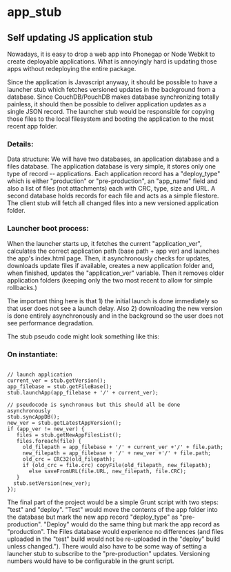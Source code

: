 # app_stub  
## Self updating JS application stub

 

Nowadays, it is easy to drop a web app into Phonegap or Node Webkit to create deployable applications. What is annoyingly hard is updating those apps without redeploying the entire package.

Since the application is Javascript anyway, it should be possible to have a launcher stub which fetches versioned updates in the background from a database. Since CouchDB/PouchDB makes database synchronizing totally painless, it should then be possible to deliver application updates as a single JSON record. The launcher stub would be responsible for copying those files to the local filesystem and booting the application to the most recent app folder. 

### Details: 

Data structure: We will have two databases, an application database and a files database. The application database is very simple, it stores only one type of record -- applications. Each application record has a "deploy_type" which is either "production" or "pre-production", an "app_name" field and also a list of files (not attachments) each with CRC, type, size and URL. A second database holds records for each file and acts as a simple filestore. The client stub will fetch all changed files into a new versioned application folder.

### Launcher boot process: 

 When the launcher starts up, it fetches the current "application_ver", calculates the correct application path (base path + app ver) and launches the app's index.html page. Then, it asynchronously checks for updates, downloads update files if available, creates a new application folder and, when finished, updates the "application_ver" variable. Then it removes older application folders (keeping only the two most recent to allow for simple rollbacks.)

 The important thing here is that 1) the initial launch is done immediately so that user does not see a launch delay. Also 2) downloading the new version is done entirely asynchronously and in the background so the user does not see performance degradation. 

The stub pseudo code might look something like this:

### On instantiate:

```

// launch application
current_ver = stub.getVersion();
app_filebase = stub.getFileBase();
stub.launchApp(app_filebase + '/' + current_ver);

// pseudocode is synchronous but this should all be done asynchronously
stub.syncAppDB();
new_ver = stub.getLatestAppVersion();
if (app_ver != new_ver) {
   files = stub.getNewAppFilesList();
   files.foreach(file) {
     old_filepath = app_filebase + '/' + current_ver +'/' + file.path;
     new_filepath = app_filebase + '/' + new_ver +'/' + file.path; 
     old_crc = CRC32(old_filepath);
     if (old_crc = file.crc) copyFile(old_filepath, new_filepath);
       else saveFromURL(file.URL, new_filepath, file.CRC); 
   }
  stub.setVersion(new_ver);
});

```

The final part of the project would be a simple Grunt script with two steps: "test" and "deploy". "Test" would move the contents of the app folder into the database but mark the new app record "deploy_type" as "pre-production". "Deploy" would do the same thing but mark the app record as "production". The Files database would experience no differences (and files uploaded in the "test" build would not be re-uploaded in the "deploy" build unless changed."). There would also have to be some way of setting a launcher stub to subscribe to the "pre-production" updates. Versioning numbers would have to be configurable in the grunt script.
